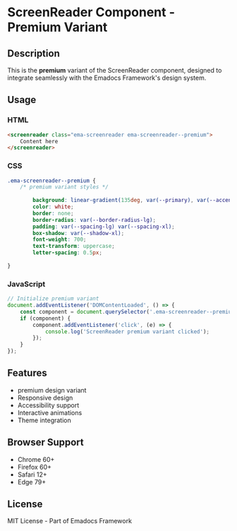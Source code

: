 # ScreenReader Component - Premium Variant

## Description
This is the **premium** variant of the ScreenReader component, designed to integrate seamlessly with the Emadocs Framework's design system.

## Usage

### HTML
```html
<screenreader class="ema-screenreader ema-screenreader--premium">
    Content here
</screenreader>
```

### CSS
```css
.ema-screenreader--premium {
    /* premium variant styles */
    
        background: linear-gradient(135deg, var(--primary), var(--accent));
        color: white;
        border: none;
        border-radius: var(--border-radius-lg);
        padding: var(--spacing-lg) var(--spacing-xl);
        box-shadow: var(--shadow-xl);
        font-weight: 700;
        text-transform: uppercase;
        letter-spacing: 0.5px;
    
}
```

### JavaScript
```javascript
// Initialize premium variant
document.addEventListener('DOMContentLoaded', () => {
    const component = document.querySelector('.ema-screenreader--premium');
    if (component) {
        component.addEventListener('click', (e) => {
            console.log('ScreenReader premium variant clicked');
        });
    }
});
```

## Features
- premium design variant
- Responsive design
- Accessibility support
- Interactive animations
- Theme integration

## Browser Support
- Chrome 60+
- Firefox 60+
- Safari 12+
- Edge 79+

## License
MIT License - Part of Emadocs Framework
